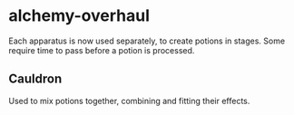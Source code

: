 # alchemy-overhaul

Each apparatus is now used separately, to create potions in stages. Some require time to pass before a potion is processed.


## Cauldron
Used to mix potions together, combining and fitting their effects.
